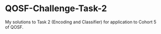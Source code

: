 # QOSF-Challenge-Task-2

My solutions to Task 2 (Encoding and Classifier) for application to Cohort 5 of QOSF.

